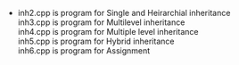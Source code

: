 * inh2.cpp is program for Single and Heirarchial inheritance  <br />
inh3.cpp is program for Multilevel inheritance  <br />
inh4.cpp is program for Multiple level inheritance  <br />
inh5.cpp is program for Hybrid inheritance  <br />
inh6.cpp is program for Assignment
